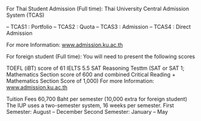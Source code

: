 For Thai Student Admission (Full time): Thai University Central Admission System (TCAS)

– TCAS1 : Portfolio
– TCAS2 : Quota
– TCAS3 : Admission
– TCAS4 : Direct Admission

For more Information: www.admission.ku.ac.th

For foreign student (Full time):
You will need to present the following scores

TOEFL (iBT) score of 61
IELTS 5.5
SAT Reasoning Testtm (SAT or SAT 1; Mathematics Section score of 600 and combined Critical Reading + Mathematics Section Score of 1,000)
For more Information: www.admission.ku.ac.th


Tuition Fees
60,700 Baht per semester (10,000 extra for foreign student)
The IUP uses a two-semester system, 16 weeks per semester.
First Semester: August – December
Second Semester: January – May